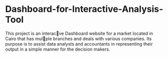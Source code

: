 # Dashboard-for-Interactive-Analysis-Tool
This project is an interac􀆟ve Dashboard website for a market located in Cairo that has mul􀆟ple branches and deals with various companies. Its purpose is to assist data analysts and accountants in representing their output in a simple manner for the decision makers.
